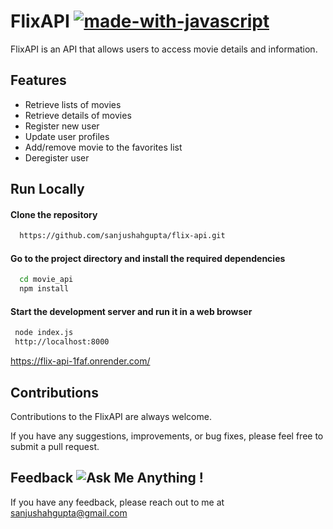 # FlixAPI [![made-with-javascript](https://img.shields.io/badge/Made%20with-JavaScript-1f425f.svg)](https://www.javascript.com)
 FlixAPI is an API that allows users to access movie details and information.
 
## Features
- Retrieve lists of movies
- Retrieve details of movies
- Register new user
- Update user profiles
- Add/remove movie to the favorites list
- Deregister user

## Run Locally
#### Clone the repository
```bash
  https://github.com/sanjushahgupta/flix-api.git
```
#### Go to the project directory and install the required dependencies
```bash
  cd movie_api 
  npm install
 ```

#### Start the development server and run it in a web browser 
```bash
 node index.js
 http://localhost:8000
 ```

 https://flix-api-1faf.onrender.com/


## Contributions
Contributions to the FlixAPI are always welcome. 
 
 If you have any suggestions, improvements, or bug fixes, please feel free to submit a pull request.


## Feedback ![Ask Me Anything !](https://img.shields.io/badge/Ask%20me-anything-1abc9c.svg)
If you have any feedback, please reach out to me at sanjushahgupta@gmail.com
